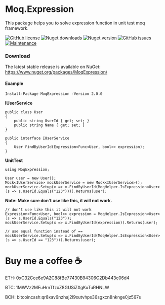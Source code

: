 # Moq.Expression
This package helps you to solve expression function in unit test moq framework.

[![GitHub license](https://img.shields.io/github/license/ovaishanif94/Moq.Expression.svg)](https://github.com/ovaishanif94/Moq.Expression/blob/master/LICENSE)  [![Nuget downloads](https://img.shields.io/nuget/dt/MoqExpression.svg)](https://www.nuget.org/packages/MoqExpression/) [![Nuget version](https://img.shields.io/nuget/v/MoqExpression.svg)](https://www.nuget.org/packages/MoqExpression/) [![GitHub issues](https://img.shields.io/github/issues/ovaishanif94/Moq.Expression.svg)](https://GitHub.com/ovaishanif94/Moq.Expression/issues/) [![Maintenance](https://img.shields.io/badge/Maintained%3F-yes-green.svg)](https://github.com/ovaishanif94/Moq.Expression/graphs/commit-activity)

### Download
The latest stable release is available on NuGet: https://www.nuget.org/packages/MoqExpression/

#### Example
`Install-Package MoqExpression -Version 2.0.0`

**IUserService**

    public class User
    {
        public string UserId { get; set; }
        public string Name { get; set; }
    }

    public interface IUserService
    {
        User FindByUserId(Expression<Func<User, bool>> expression);
    }

**UnitTest**

    using MoqExpression;

    User user = new User();
    Mock<IUserService> mockUserService = new Mock<IUserService>();
    mockUserService.Setup(x => x.FindByUserId(MoqHelper.IsExpression<User>(s => s.UserId.Equals("123")))).Returns(user);

**Note: Make sure don't use like this, it will not work.**

    // don't use like this it will not work 
    Expression<Func<User, bool>> expression = MoqHelper.IsExpression<User>(s => s.UserId.Equals("123"));
    mockUserService.Setup(x => x.FindByUserId(expression)).Returns(user);

    // use equal function instead of ==
    mockUserService.Setup(x => x.FindByUserId(MoqHelper.IsExpression<User>(s => s.UserId == "123"))).Returns(user);
    
# Buy me a coffee :coffee:

ETH: 0xC32Cce6e9A2C88fBe77430B94306C2Db443c06d4

BTC: 1MWVz2MFuHrnTfzxZ8GUSiZXgKuTuRHNLW

BCH: bitcoincash:qr8xav6nzhaj2l9xutvhps36sgxcn8nknge0jz567s

